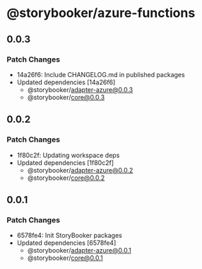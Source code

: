 # @storybooker/azure-functions

## 0.0.3

### Patch Changes

- 14a26f6: Include CHANGELOG.md in published packages
- Updated dependencies [14a26f6]
  - @storybooker/adapter-azure@0.0.3
  - @storybooker/core@0.0.3

## 0.0.2

### Patch Changes

- 1f80c2f: Updating workspace deps
- Updated dependencies [1f80c2f]
  - @storybooker/adapter-azure@0.0.2
  - @storybooker/core@0.0.2

## 0.0.1

### Patch Changes

- 6578fe4: Init StoryBooker packages
- Updated dependencies [6578fe4]
  - @storybooker/adapter-azure@0.0.1
  - @storybooker/core@0.0.1
